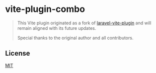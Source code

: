 # vite-plugin-combo

> This Vite plugin originated as a fork of [laravel-vite-plugin](https://github.com/laravel/vite-plugin)
> and will remain aligned with its future updates.
>
> Special thanks to the original author and all contributors.

## License

[MIT](./LICENSE)
